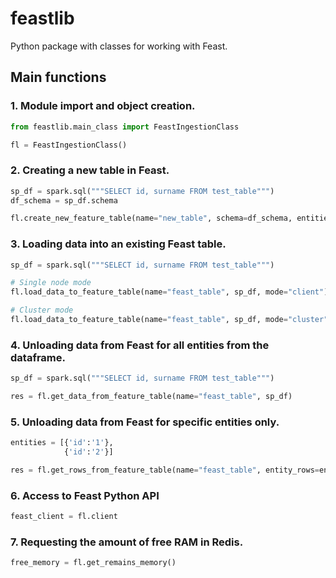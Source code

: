 # feastlib

Python package with classes for working with Feast.

## Main functions

### 1. Module import and object creation.
```python
from feastlib.main_class import FeastIngestionClass

fl = FeastIngestionClass()
```

### 2. Creating a new table in Feast.
```python
sp_df = spark.sql("""SELECT id, surname FROM test_table""")
df_schema = sp_df.schema

fl.create_new_feature_table(name="new_table", schema=df_schema, entities=["id"], features=["surname"])
```

### 3. Loading data into an existing Feast table.
```python
sp_df = spark.sql("""SELECT id, surname FROM test_table""")

# Single node mode
fl.load_data_to_feature_table(name="feast_table", sp_df, mode="client")

# Cluster mode
fl.load_data_to_feature_table(name="feast_table", sp_df, mode="cluster")
```

### 4. Unloading data from Feast for all entities from the dataframe.
```python
sp_df = spark.sql("""SELECT id, surname FROM test_table""")

res = fl.get_data_from_feature_table(name="feast_table", sp_df)
```

### 5. Unloading data from Feast for specific entities only.
```python
entities = [{'id':'1'},
            {'id':'2'}]

res = fl.get_rows_from_feature_table(name="feast_table", entity_rows=entities)
```

### 6. Access to Feast Python API
```python
feast_client = fl.client
```

### 7. Requesting the amount of free RAM in Redis.
```python
free_memory = fl.get_remains_memory()
```
